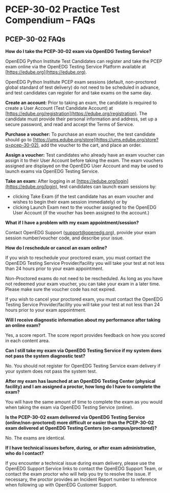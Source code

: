# PCEP-30-02 Practice Test Compendium – FAQs

## PCEP-30-02 FAQs

**How do I take the PCEP-30-02 exam via OpenEDG Testing Service?**

OpenEDG Python Institute Test Candidates can register and take the PCEP exam online via the OpenEDG Testing Service Platform available at [https://edube.org](https://edube.org).

OpenEDG Python Institute PCEP exam sessions (default, non-proctored global standard of test delivery) do not need to be scheduled in advance, and test candidates can register for and take exams on the same day.

**Create an account:** Prior to taking an exam, the candidate is required to create a User Account (Test Candidate Account) at [https://edube.org/registration](https://edube.org/registration). The candidate must provide their personal information and address, set up a secure password, and read and accept the Terms of Service.

**Purchase a voucher:** To purchase an exam voucher, the test candidate should go to [https://ums.edube.org/store](https://ums.edube.org/store?q=pcep-30-02), add the voucher to the cart, and place an order.

**Assign a voucher:** Test candidates who already have an exam voucher can assign it to their User Account before taking the exam. The exam vouchers assigned are displayed on the OpenEDG User Account and may be used to launch exams via OpenEDG Testing Service.

**Take an exam:** After logging in at [https://edube.org/login](https://edube.org/login), test candidates can launch exam sessions by:

* clicking Take Exam (if the test candidate has an exam voucher and wishes to begin their exam session immediately) or by
* clicking Launch Exam next to the voucher assigned to the OpenEDG User Account (if the voucher has been assigned to the account.)

**What if I have a problem with my exam appointment/session?**

Contact OpenEDG Support (support@openedg.org), provide your exam session number/voucher code, and describe your issue.

**How do I reschedule or cancel an exam online?**

If you wish to reschedule your proctored exam, you must contact the OpenEDG Testing Service Provider/facility you will take your test at not less than 24 hours prior to your exam appointment.

Non-Proctored exams do not need to be rescheduled. As long as you have not redeemed your exam voucher, you can take your exam in a later time. Please make sure the voucher code has not expired.

If you wish to cancel your proctored exam, you must contact the OpenEDG Testing Service Provider/facility you will take your test at not less than 24 hours prior to your exam appointment.

**Will I receive diagnostic information about my performance after taking an online exam?**

Yes, a score report. The score report provides feedback on how you scored in each content area.

**Can I still take my exam via OpenEDG Testing Service if my system does not pass the system diagnostic test?**

No. You should not register for OpenEDG Testing Service exam delivery if your system does not pass the system test.

**After my exam has launched at an OpenEDG Testing Center (physical facility) and I am assigned a proctor, how long do I have to complete the exam?**

You will have the same amount of time to complete the exam as you would when taking the exam via OpenEDG Testing Service (online).

**Is the PCEP-30-02 exam delivered via OpenEDG Testing Service (online/non-proctored) more difficult or easier than the PCEP-30-02 exam delivered at OpenEDG Testing Centers (on-campus/proctored)?**

No. The exams are identical.

**If I have technical issues before, during, or after exam administration, who do I contact?**

If you encounter a technical issue during exam delivery, please use the OpenEDG Support Service links to contact the OpenEDG Support Team, or contact the exam proctor who will help you try to resolve the issue. If necessary, the proctor provides an Incident Report number to reference when following up with OpenEDG Customer Support.
